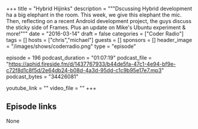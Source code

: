 +++
title = "Hybrid Hijinks"
description = """Dscussing Hybrid development ha a big elephant in the room. This week, we give this elephant the mic. Then, reflecting on a recent Android development project, the guys discuss the sticky side of Frames. Plus an update on Mike's Ubuntu experiment & more!"""
date = "2016-03-14"
draft = false
categories = ["Coder Radio"]
tags = []
hosts = ["chris","michael"]
guests = []
sponsors = []
header_image = "/images/shows/coderradio.png"
type = "episode"

episode = 196
podcast_duration = "01:07:19"
podcast_file = "https://aphid.fireside.fm/d/1437767933/b44de5fa-47c1-4e94-bf9e-c72f8d1c8f5d/2e64db24-b08d-4a3d-95dd-c1c9b95e17e7.mp3"
podcast_bytes = "34426081"

youtube_link = ""
video_file = ""
+++

## Episode links

None

